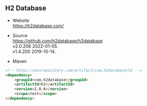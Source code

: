 ## H2 Database

- Website  
  https://h2database.com/

- Source  
  https://github.com/h2database/h2database  
  v2.0.206 2022-01-05.  
  v1.4.200 2019-10-14.

- Maven
```html
<!-- https://mvnrepository.com/artifact/com.h2database/h2 -->
<dependency>
    <groupId>com.h2database</groupId>
    <artifactId>h2</artifactId>
    <version>2.0.6</version>
    <scope>test</scope>
</dependency>
```
